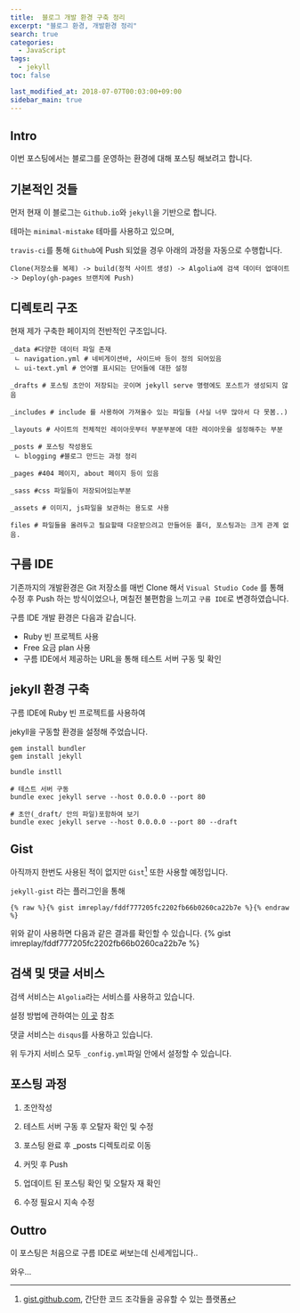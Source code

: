 ```yaml
---
title:  블로그 개발 환경 구축 정리
excerpt: "블로그 환경, 개발환경 정리"
search: true
categories: 
  - JavaScript
tags: 
  - jekyll
toc: false

last_modified_at: 2018-07-07T00:03:00+09:00
sidebar_main: true
---
```


## Intro

이번 포스팅에서는 블로그를 운영하는 환경에 대해 포스팅 해보려고 합니다.




## 기본적인 것들
먼저 현재 이 블로그는 `Github.io`와 `jekyll`을 기반으로 합니다.

테마는 `minimal-mistake` 테마를 사용하고 있으며, 

`travis-ci`를 통해 `Github`에 Push 되었을 경우 아래의 과정을 자동으로 수행합니다.

```
Clone(저장소를 복제) -> build(정적 사이트 생성) -> Algolia에 검색 데이터 업데이트 
-> Deploy(gh-pages 브랜치에 Push)
```

## 디렉토리 구조
현재 제가 구축한 페이지의 전반적인 구조입니다.

```
_data #다양한 데이터 파일 존재
 ㄴ navigation.yml # 네비게이션바, 사이드바 등이 정의 되어있음
 ㄴ ui-text.yml # 언어별 표시되는 단어들에 대한 설정
 
_drafts # 포스팅 초안이 저장되는 곳이며 jekyll serve 명령에도 포스트가 생성되지 않음

_includes # include 를 사용하여 가져올수 있는 파일들 (사실 너무 많아서 다 못봄..)

_layouts # 사이트의 전체적인 레이아웃부터 부분부분에 대한 레이아웃을 설정해주는 부분

_posts # 포스팅 작성용도
 ㄴ blogging #블로그 만드는 과정 정리
 
_pages #404 페이지, about 페이지 등이 있음

_sass #css 파일들이 저장되어있는부분

_assets # 이미지, js파일을 보관하는 용도로 사용

files # 파일들을 올려두고 필요할때 다운받으려고 만들어둔 폴더, 포스팅과는 크게 관계 없음.

```


## 구름 IDE
기존까지의 개발환경은 Git 저장소를 매번 Clone 해서 `Visual Studio Code` 를 통해 수정 후 Push 하는 방식이었으나, 며칠전 불편함을 느끼고 `구름 IDE`로 변경하였습니다.

구름 IDE 개발 환경은 다음과 같습니다.


 - Ruby 빈 프로젝트 사용
 - Free 요금 plan 사용
 - 구름 IDE에서 제공하는 URL을 통해 테스트 서버 구동 및 확인

## jekyll 환경 구축
구름 IDE에 Ruby 빈 프로젝트를 사용하여

jekyll을 구동할 환경을 설정해 주었습니다.

```
gem install bundler
gem install jekyll

bundle instll

# 테스트 서버 구동
bundle exec jekyll serve --host 0.0.0.0 --port 80

# 초안(_draft/ 안의 파일)포함하여 보기
bundle exec jekyll serve --host 0.0.0.0 --port 80 --draft
```

## Gist

아직까지 한번도 사용된 적이 없지만 `Gist`[^1] 또한 사용할 예정입니다.

[^1]: [gist.github.com](https://gist.github.com/), 간단한 코드 조각들을 공유할 수 있는 플랫폼

`jekyll-gist` 라는 플러그인을 통해
```
{% raw %}{% gist imreplay/fddf777205fc2202fb66b0260ca22b7e %}{% endraw %}
```
위와 같이 사용하면 다음과 같은 결과를 확인할 수 있습니다.
{% gist imreplay/fddf777205fc2202fb66b0260ca22b7e %}

## 검색 및 댓글 서비스

검색 서비스는 `Algolia`라는 서비스를 사용하고 있습니다. 

설정 방법에 관하여는 [이 곳](/blogging/검색-도구인-Algolia를-적용해보자/) 참조

댓글 서비스는 `disqus`를 사용하고 있습니다.

위 두가지 서비스 모두 `_config.yml`파일 안에서 설정할 수 있습니다.


## 포스팅 과정

1. 초안작성

2. 테스트 서버 구동 후 오탈자 확인 및 수정

3. 포스팅 완료 후 \_posts 디렉토리로 이동

4. 커밋 후 Push

5. 업데이트 된 포스팅 확인 및 오탈자 재 확인

6. 수정 필요시 지속 수정

## Outtro

이 포스팅은 처음으로 구름 IDE로 써보는데 신세계입니다..

와우...


